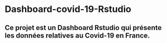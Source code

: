 # Dashboard-covid-19-Rstudio
Ce projet est un Dashboard Rstudio qui présente les données relatives au Covid-19 en France.
-----------------------------
